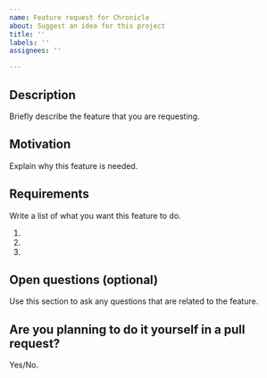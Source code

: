 ```yaml
---
name: Feature request for Chronicle
about: Suggest an idea for this project
title: ''
labels: ''
assignees: ''

---
```


## Description

Briefly describe the feature that you are requesting.

## Motivation

Explain why this feature is needed.

## Requirements

Write a list of what you want this feature to do.

1. 
2. 
3. 

## Open questions (optional)

Use this section to ask any questions that are related to the feature.

## Are you planning to do it yourself in a pull request?

Yes/No.
